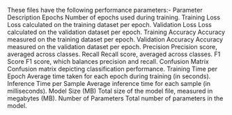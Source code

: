 These files have the following performance parameters:-
Parameter	Description
Epochs	Number of epochs used during training.
Training Loss	Loss calculated on the training dataset per epoch.
Validation Loss	Loss calculated on the validation dataset per epoch.
Training Accuracy	Accuracy measured on the training dataset per epoch.
Validation Accuracy	Accuracy measured on the validation dataset per epoch.
Precision	Precision score, averaged across classes.
Recall	Recall score, averaged across classes.
F1 Score	F1 score, which balances precision and recall.
Confusion Matrix	Confusion matrix depicting classification performance.
Training Time per Epoch	Average time taken for each epoch during training (in seconds).
Inference Time per Sample	Average inference time for each sample (in milliseconds).
Model Size (MB)	Total size of the model file, measured in megabytes (MB).
Number of Parameters	Total number of parameters in the model.

